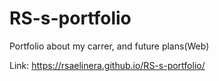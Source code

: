 # RS-s-portfolio

Portfolio about my carrer, and future plans(Web)

Link: https://rsaelinera.github.io/RS-s-portfolio/

